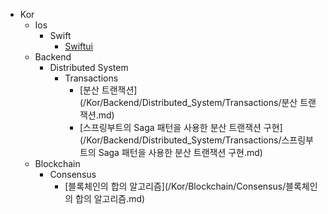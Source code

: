 - Kor
    - Ios
        - Swift
            - [Swiftui](/Kor/IOS/Swift/SwiftUI.md)
    - Backend
        - Distributed System
            - Transactions
                - [분산 트랜잭션](/Kor/Backend/Distributed_System/Transactions/분산 트랜잭션.md)
                - [스프링부트의 Saga 패턴을 사용한 분산 트랜잭션 구현](/Kor/Backend/Distributed_System/Transactions/스프링부트의 Saga 패턴을 사용한 분산 트랜잭션 구현.md)
    - Blockchain
        - Consensus
            - [블록체인의 합의 알고리즘](/Kor/Blockchain/Consensus/블록체인의 합의 알고리즘.md)